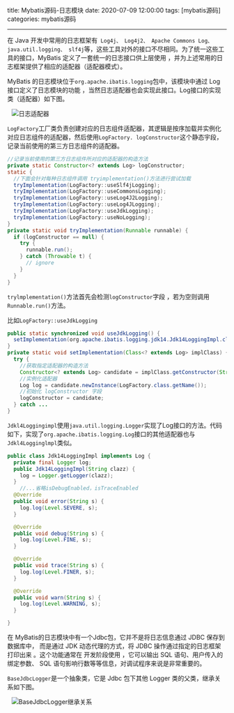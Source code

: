 title: Mybatis源码-日志模块
date: 2020-07-09 12:00:00
tags: [mybatis源码]
categories: mybatis源码

-------------

在 Java 开发中常用的日志框架有` Log4j、 Log4j2、 Apache Commons Log、 java.util.logging、 slf4j`等，这些工具对外的接口不尽相同。为了统一这些工具的接口，MyBatis 定义了一套统一的日志接口供上层使用 ，并为上述常用的日志框架提供了相应的适配器（适配器模式）。

MyBatis 的日志模块位于`org.apache.ibatis.logging`包中，该模块中通过 Log 接口定义了日志模块的功能 ，当然日志适配器也会实现此接口。Log接口的实现类（适配器）如下图。

<img src="https://fuyuaaa-bucket.oss-cn-hangzhou.aliyuncs.com/blog_pics/image-20200709112706437.png" alt="日志适配器" style="margin-left: 10px" />

`LogFactory`工厂类负责创建对应的日志组件适配器，其逻辑是按序加载并实例化对应日志组件的适配器，然后使用`LogFactory. logConstructor`这个静态宇段，记录当前使用的第三方日志组件的适配器。

```java
//记录当前使用的第三方日志组件所对应的适配器的构造方法
private static Constructor<? extends Log> logConstructor;
static {
  //下面会针对每种日志组件调用 tryimplementation()方法进行尝试加载
  tryImplementation(LogFactory::useSlf4jLogging);
  tryImplementation(LogFactory::useCommonsLogging);
  tryImplementation(LogFactory::useLog4J2Logging);
  tryImplementation(LogFactory::useLog4JLogging);
  tryImplementation(LogFactory::useJdkLogging);
  tryImplementation(LogFactory::useNoLogging);
}
private static void tryImplementation(Runnable runnable) {
  if (logConstructor == null) {
    try {
      runnable.run();
    } catch (Throwable t) {
      // ignore
    }
  }
}
```

`trylmplementation()`方法首先会检测`logConstructor`字段 ，若为空则调用`Runnable.run()`方法。

比如`LogFactory::useJdkLogging`

```java
public static synchronized void useJdkLogging() {
  setImplementation(org.apache.ibatis.logging.jdk14.Jdk14LoggingImpl.class);
}
private static void setImplementation(Class<? extends Log> implClass) {
  try {
    //获取指定适配器的构造方法
    Constructor<? extends Log> candidate = implClass.getConstructor(String.class);
    //实例化适配器
    Log log = candidate.newInstance(LogFactory.class.getName());
    //初始化 logConstructor 字段
    logConstructor = candidate;
  } catch ...
}

```

`Jdkl4Loggingimpl`使用`java.util.logging.Logger`实现了Log接口的方法。代码如下，实现了`org.apache.ibatis.logging.Log`接口的其他适配器也与`Jdkl4Logginglmpl`类似。

```java
public class Jdk14LoggingImpl implements Log {
  private final Logger log;
  public Jdk14LoggingImpl(String clazz) {
    log = Logger.getLogger(clazz);
  }
	//...省略isDebugEnabled，isTraceEnabled
  @Override
  public void error(String s) {
    log.log(Level.SEVERE, s);
  }

  @Override
  public void debug(String s) {
    log.log(Level.FINE, s);
  }

  @Override
  public void trace(String s) {
    log.log(Level.FINER, s);
  }

  @Override
  public void warn(String s) {
    log.log(Level.WARNING, s);
  }

}
```

在 MyBatis的日志模块中有一个Jdbc包，它并不是将日志信息通过 JDBC 保存到数据库中， 而是通过 JDK 动态代理的方式，将 JDBC 操作通过指定的日志框架打印出来 。这个功能通常在 开发阶段使用 ，它可以输出 SQL 语句、用户传入的绑定参数、 SQL 语句影响行数等等信息，对调试程序来说是非常重要的。

`BaseJdbcLogger`是一个抽象类，它是 Jdbc 包下其他 Logger 类的父类，继承关系如下图。

<img src="https://fuyuaaa-bucket.oss-cn-hangzhou.aliyuncs.com/blog_pics/image-20200709131549791.png" alt="BaseJdbcLogger继承关系" style="margin-left:10px" />

